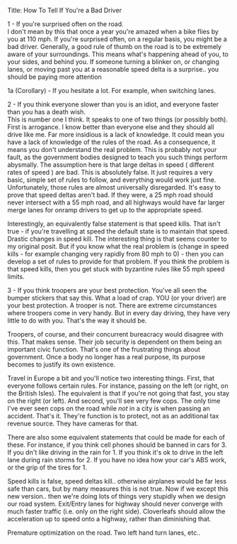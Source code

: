 Title: How To Tell If You're a Bad Driver	

1 - If you're surprised often on the road.   
I don't mean by this that once a year you're amazed when a bike flies by you at 110 mph.  If you're surprised often, on a regular basis, you might be a bad driver.  Generally, a good rule of thumb on the road is to be extremely aware of your surroundings.  This means what's happening ahead of you, to your sides, and behind you.  If someone turning a blinker on, or changing lanes, or moving past you at a reasonable speed delta is a surprise.. you should be paying more attention

1a (Corollary) - If you hesitate a lot.  For example, when switching lanes.

2 - If you think everyone slower than you is an idiot, and everyone faster than you has a death wish.  
This is number one I think.  It speaks to one of two things (or possibly both).  First is arrogance.  I know better than everyone else and they should all drive like me.  Far more insidious is a lack of knowledge.  It could mean you have a lack of knowledge of the rules of the road.  As a consequence, it means you don't understand the real problem.  This is probably not your fault, as the government bodies designed to teach you such things perform abysmally.  The assumption here is that large deltas in speed ( different rates of speed ) are bad.  This is absolutely false.  It just requires a very basic, simple set of rules to follow, and everything would work just fine.  Unfortunately, those rules are almost universally disregarded.  It's easy to prove that speed deltas aren't bad.  If they were, a 25 mph road should never intersect with a 55 mph road, and all highways would have far larger merge lanes for onramp drivers to get up to the appropriate speed.

Interestingly, an equivalently false statement is that speed kills.  That isn't true - if you're travelling at speed the default state is to maintain that speed.  Drastic changes in speed kill.  The interesting thing is that seems counter to my original posit.  But if you know what the real problem is (change in speed kills - for example changing very rapidly from 80 mph to 0) - then you can develop a set of rules to provide for that problem.  If you think the problem is that speed kills, then you get stuck with byzantine rules like 55 mph speed limits.

3 - If you think troopers are your best protection.
You've all seen the bumper stickers that say this.  What a load of crap.  YOU (or your driver) are your best protection.  A trooper is not.  There are extreme circumstances where troopers come in very handy.  But in every day driving, they have very little to do with you.  That's the way it should be.

Troopers, of course, and their concurrent bureacracy would disagree with this.  That makes sense.  Their job security is dependent on them being an important civic function.  That's one of the frustrating things about government.  Once a body no longer has a real purpose, its purpose becomes to justify its own existence.

Travel in Europe a bit and you'll notice two interesting things.  First, that everyone follows certain rules.  For instance, passing on the left (or right, on the British Isles).  The equivalent is that if you're not going that fast, you stay on the right (or left).  And second, you'll see very few cops.  The only time I've ever seen cops on the road while *not* in a city is when passing an accident.  That's it.  They're function is to protect, not as an additional tax revenue source.  They have cameras for that.

There are also some equivalent statements that could be made for each of these.  For instance, if you think cell phones should be banned in cars for 3.  If you dn't like driving in the rain for 1.  If you think it's ok to drive in the left lane during rain storms for 2.  If you have no idea how your car's ABS work, or the grip of the tires for 1.  


Speed kills is false, speed deltas kill.. otherwise airplanes would be far less safe than cars, but by many measures this is not true.  Now if we except this new version.. then we're doing lots of things very stupidly when we design our road system.  Exit/Entry lanes for highway should never converge with much faster traffic (i.e. only on the right side).  Cloverleafs should allow the acceleration up to speed onto a highway, rather than diminishing that.  

Premature optimization on the road.  Two left hand turn lanes, etc..